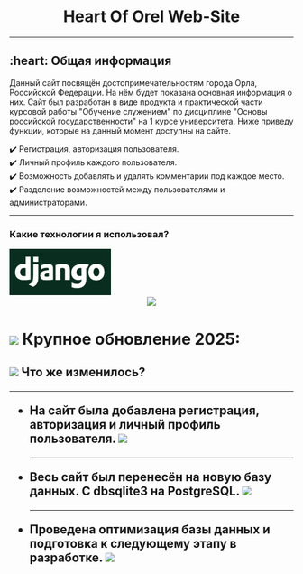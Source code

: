 <div align="center">
    <h1>Heart Of Orel Web-Site</h1>
</div>
<hr>
<h2> :heart: Общая информация</h2>

Данный сайт посвящён достопримечательностям города Орла, Российской Федерации. На нём будет показана основная информация о них.
Сайт был разработан в виде продукта и практической части курсовой работы "Обучение служением" по дисциплине "Основы российской государственности" на 1 курсе университета. Ниже приведу функции, которые на данный момент доступны на сайте.

:heavy_check_mark: Регистрация, авторизация пользователя.    
:heavy_check_mark: Личный профиль каждого пользователя.     
:heavy_check_mark: Возможность добавлять и удалять комментарии под каждое место.    
:heavy_check_mark: Разделение возможностей между пользователями и администраторами.    

<hr>
<h3> Какие технологии я использовал?</h3>
<div>
<img src="images_readme/django.png" width="180">
</div>


<div id="header" align="center">
    <img src="https://i.giphy.com/media/v1.Y2lkPTc5MGI3NjExdXFiaXgwdzgwcmlveWc4ZTIxNW5iamViemtiMGYzM21iNjRvODN1YyZlcD12MV9pbnRlcm5hbF9naWZfYnlfaWQmY3Q9Zw/qgQUggAC3Pfv687qPC/giphy.gif" width="500" />
</div>

<h1>
    <img src="https://i.giphy.com/media/v1.Y2lkPTc5MGI3NjExOWFwN3E3bmc3ejByZzE2Ymx6ejV2Z3NoMnM2OTY4dTlzeWk5N3pjbyZlcD12MV9pbnRlcm5hbF9naWZfYnlfaWQmY3Q9Zw/26n7b7PjSOZJwVCmY/giphy.gif" width="30px" /> Крупное обновление 2025:
    
</h1>

<h2>
    <img src="https://i.giphy.com/media/v1.Y2lkPTc5MGI3NjExbDJvZXcwcW5ndXlweW05NzMwcm1hODdhdjc1eXR2YTRjaXBwYzFzaiZlcD12MV9pbnRlcm5hbF9naWZfYnlfaWQmY3Q9Zw/26tn33aiTi1jkl6H6/giphy.gif" width="30px" /> Что же изменилось?
    <hr>
    <ul>
        <li>На сайт была добавлена регистрация, авторизация и личный профиль пользователя.
        <img src="https://i.giphy.com/media/v1.Y2lkPTc5MGI3NjExdGx6YWttMTFyY21lY2hrMGQyZG14c3Z6N2dpcnUwaWRvcm02a2FvciZlcD12MV9pbnRlcm5hbF9naWZfYnlfaWQmY3Q9Zw/A06UFEx8jxEwU/giphy.gif" width="30px" />
        </li>
        <hr>
        <li>Весь сайт был перенесён на новую базу данных. С dbsqlite3 на PostgreSQL. <img src="https://i.giphy.com/media/v1.Y2lkPTc5MGI3NjExdGx6YWttMTFyY21lY2hrMGQyZG14c3Z6N2dpcnUwaWRvcm02a2FvciZlcD12MV9pbnRlcm5hbF9naWZfYnlfaWQmY3Q9Zw/A06UFEx8jxEwU/giphy.gif" width="30px" /></li>
        <hr>
        <li>Проведена оптимизация базы данных и подготовка к следующему этапу в разработке. <img src="https://i.giphy.com/media/v1.Y2lkPTc5MGI3NjExdGx6YWttMTFyY21lY2hrMGQyZG14c3Z6N2dpcnUwaWRvcm02a2FvciZlcD12MV9pbnRlcm5hbF9naWZfYnlfaWQmY3Q9Zw/A06UFEx8jxEwU/giphy.gif" width="30px" /></li>
    </ul>
</h2>